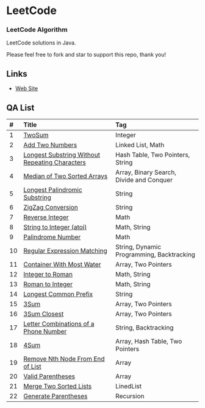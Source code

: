 LeetCode
========

### LeetCode Algorithm

LeetCode solutions in Java.

Please feel free to fork and star to support this repo, thank you!

## Links

* [Web Site](http://www.cnblogs.com/lingyejun/)

## QA List

| #    | Title                                    | Tag                                      |
| :--- | :--------------------------------------- | :--------------------------------------- |
| 1    | [TwoSum][001]                   | Integer                |
| 2    | [Add Two Numbers][002]                   | Linked List, Math                |
| 3    | [Longest Substring Without Repeating Characters][003] | Hash Table, Two Pointers, String |
| 4    | [Median of Two Sorted Arrays][004]       | Array, Binary Search, Divide and Conquer |
| 5    | [Longest Palindromic Substring][005]     | String                           |
| 6    | [ZigZag Conversion][006]                 | String                           |
| 7    | [Reverse Integer][007]                   | Math                                     |
| 8    | [String to Integer (atoi)][008]          | Math, String                     |
| 9    | [Palindrome Number][009]                 | Math                                     |
| 10   | [Regular Expression Matching][010]       | String, Dynamic Programming, Backtracking |
| 11   | [Container With Most Water][011]         | Array, Two Pointers              |
| 12   | [Integer to Roman][012]                  | Math, String                     |
| 13   | [Roman to Integer][013]                  | Math, String                             |
| 14   | [Longest Common Prefix][014]             | String                                   |
| 15   | [3Sum][015]                              | Array, Two Pointers              |
| 16   | [3Sum Closest][016]                      | Array, Two Pointers              |
| 17   | [Letter Combinations of a Phone Number][017] | String, Backtracking             |
| 18   | [4Sum][018]                              | Array, Hash Table, Two Pointers  |
| 19   | [Remove Nth Node From End of List][019]                              | Array |
| 20   | [Valid Parentheses][020]                              | Array  |
| 21   | [Merge Two Sorted Lists][021]                              | LinedList  |
| 22   | [Generate Parentheses][022]                              | Recursion  |

[src]: https://github.com/lingyejun/LeetCode/tree/master/src

[001]: https://github.com/lingyejun/LeetCode/blob/master/001.Two_Sum/src/com/lingyejun/com/TwoSum.java
[002]: https://github.com/lingyejun/LeetCode/blob/master/2.Add%20Two%20Numbers/QA_note
[003]: https://github.com/lingyejun/LeetCode/blob/master/3.Longest%20Substring%20Without%20Repeating%20Characters/src/QA_note
[004]: https://github.com/lingyejun/LeetCode/blob/master/4.Median%20of%20Two%20Sorted%20Arrays/src/com/lingye/leetcode/QA_note
[005]: https://github.com/lingyejun/LeetCode/blob/master/5.Longest%20Palindromic%20Substring/src/QA_note
[006]: https://github.com/lingyejun/LeetCode/blob/master/6.ZigZag%20Conversion/src/QA_note
[007]: https://github.com/lingyejun/LeetCode/blob/master/7.Reverse%20Integer/src/QA_note
[008]: https://github.com/lingyejun/LeetCode/blob/master/8.String%20to%20Integer/src/QA_note
[009]: https://github.com/lingyejun/LeetCode/blob/master/8.String%20to%20Integer/src/QA_note
[010]: https://github.com/lingyejun/LeetCode/blob/master/10.Regular%20Expression%20Matching/src/QA_note
[011]: https://github.com/lingyejun/LeetCode/blob/master/11.Container%20With%20Most%20Water/src/QA_note
[012]: https://github.com/lingyejun/LeetCode/blob/master/12.Integer%20to%20Roman/src/QA_note
[013]: https://github.com/lingyejun/LeetCode/blob/master/12.Integer%20to%20Roman/src/QA_note
[014]: https://github.com/lingyejun/LeetCode/blob/master/12.Integer%20to%20Roman/src/QA_note
[015]: https://github.com/lingyejun/LeetCode/blob/master/15.3Sum/src/QA_note
[016]: https://github.com/lingyejun/LeetCode/blob/master/16.3Sum%20Closest/src/QA_note
[017]: https://github.com/lingyejun/LeetCode/blob/master/17.Letter%20Combinations%20of%20a%20Phone%20Number/src/QA_note
[018]: https://github.com/lingyejun/LeetCode/blob/master/18.4Sum/src/QA_note
[019]: https://github.com/lingyejun/LeetCode/blob/master/18.4Sum/src/QA_note
[020]: https://github.com/lingyejun/LeetCode/blob/master/20.%20Valid%20Parentheses/src/QA_note
[021]: https://github.com/lingyejun/LeetCode/blob/master/21.%20Merge%20Two%20Sorted%20Lists/src/com/lingye/leetcode/MergeTwoSortedLists.java
[022]: https://github.com/lingyejun/LeetCode/blob/master/22.%20Generate%20Parentheses/src/com/lingye/leetcode/GenerateParentheses.java
